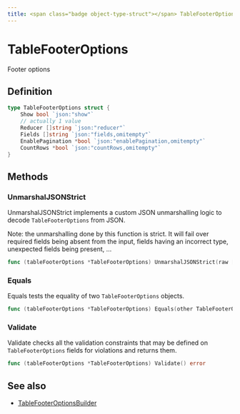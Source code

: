```yaml
---
title: <span class="badge object-type-struct"></span> TableFooterOptions
---
```

# <span class="badge object-type-struct"></span> TableFooterOptions

Footer options

## Definition

```go
type TableFooterOptions struct {
    Show bool `json:"show"`
    // actually 1 value
    Reducer []string `json:"reducer"`
    Fields []string `json:"fields,omitempty"`
    EnablePagination *bool `json:"enablePagination,omitempty"`
    CountRows *bool `json:"countRows,omitempty"`
}
```
## Methods

### <span class="badge object-method"></span> UnmarshalJSONStrict

UnmarshalJSONStrict implements a custom JSON unmarshalling logic to decode `TableFooterOptions` from JSON.

Note: the unmarshalling done by this function is strict. It will fail over required fields being absent from the input, fields having an incorrect type, unexpected fields being present, …

```go
func (tableFooterOptions *TableFooterOptions) UnmarshalJSONStrict(raw []byte) error
```

### <span class="badge object-method"></span> Equals

Equals tests the equality of two `TableFooterOptions` objects.

```go
func (tableFooterOptions *TableFooterOptions) Equals(other TableFooterOptions) bool
```

### <span class="badge object-method"></span> Validate

Validate checks all the validation constraints that may be defined on `TableFooterOptions` fields for violations and returns them.

```go
func (tableFooterOptions *TableFooterOptions) Validate() error
```

## See also

 * <span class="badge builder"></span> [TableFooterOptionsBuilder](./builder-TableFooterOptionsBuilder.md)
